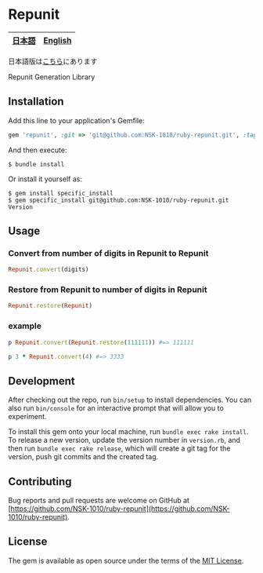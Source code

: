 # Repunit
<table>
<thead>
<tr>
<th style="text-align:center">
<a href="README-ja.md">日本語</a>
</th>
<th style="text-align:center">
<a href="README.md">English</a>
</th>
</tr>
</thead>
</table>

日本語版は[こちら](./README-ja.md)にあります

Repunit Generation Library

## Installation

Add this line to your application's Gemfile:

```ruby
gem 'repunit', :git => 'git@github.com:NSK-1010/ruby-repunit.git', :tag => 'Version'
```

And then execute:

    $ bundle install

Or install it yourself as:

    $ gem install specific_install
    $ gem specific_install git@github.com:NSK-1010/ruby-repunit.git Version

## Usage

### Convert from number of digits in Repunit to Repunit
```ruby
Repunit.convert(digits)
```
### Restore from Repunit to number of digits in Repunit
```ruby
Repunit.restore(Repunit)
```
### example
```ruby
p Repunit.convert(Repunit.restore(111111)) #=> 111111
```
```ruby
p 3 * Repunit.convert(4) #=> 3333
```

## Development

After checking out the repo, run `bin/setup` to install dependencies. You can also run `bin/console` for an interactive prompt that will allow you to experiment.

To install this gem onto your local machine, run `bundle exec rake install`. To release a new version, update the version number in `version.rb`, and then run `bundle exec rake release`, which will create a git tag for the version, push git commits and the created tag.

## Contributing

Bug reports and pull requests are welcome on GitHub at [https://github.com/NSK-1010/ruby-repunit](https://github.com/NSK-1010/ruby-repunit).

## License

The gem is available as open source under the terms of the [MIT License](https://opensource.org/licenses/MIT).
